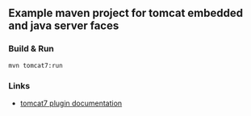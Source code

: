 ## Example maven project for tomcat embedded and java server faces

### Build & Run
    mvn tomcat7:run
    
### Links
    
+ [tomcat7 plugin documentation](http://tomcat.apache.org/maven-plugin-2.2/tomcat7-maven-plugin/plugin-info.html)